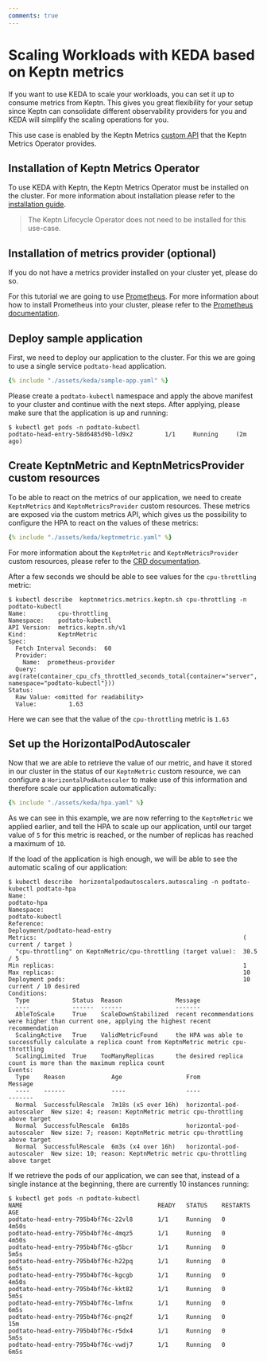 ```yaml
---
comments: true
---
```


# Scaling Workloads with KEDA based on Keptn metrics

If you want to use KEDA to scale your workloads, you can set it up
to consume metrics from Keptn.
This gives you great flexibility for your setup since Keptn can
consolidate different observability providers for you and KEDA
will simplify the scaling operations for you.

This use case is enabled by the Keptn Metrics
[custom API](https://kubernetes.io/docs/reference/external-api/custom-metrics.v1beta2/)
that the Keptn Metrics Operator provides.

## Installation of Keptn Metrics Operator

To use KEDA with Keptn, the
Keptn Metrics Operator must be installed on the cluster.
For more information about installation please refer to the
[installation guide](../installation/index.md).

> The Keptn Lifecycle Operator does not need to be installed for this use-case.

## Installation of metrics provider (optional)

If you do not have a metrics provider installed on your cluster yet, please do so.

For this tutorial we are going to use [Prometheus](https://prometheus.io/).
For more information about how to install Prometheus into your cluster, please
refer to the [Prometheus documentation](https://prometheus.io/docs/prometheus/latest/installation/).

## Deploy sample application

First, we need to deploy our application to the cluster.
For this we are going to
use a single service `podtato-head` application.

```yaml
{% include "./assets/keda/sample-app.yaml" %}
```

Please create a `podtato-kubectl` namespace and apply the above manifest
to your cluster and continue with the next steps.
After applying, please make sure that the application is up and running:

```shell
$ kubectl get pods -n podtato-kubectl
podtato-head-entry-58d6485d9b-ld9x2         1/1     Running     (2m ago)
```

## Create KeptnMetric and KeptnMetricsProvider custom resources

To be able to react on the metrics of our application, we need to create
`KeptnMetrics` and `KeptnMetricsProvider` custom resources.
These metrics are
exposed via the custom metrics API, which gives us the possibility to configure
the HPA to react on the values of these metrics:

```yaml
{% include "./assets/keda/keptnmetric.yaml" %}
```

For more information about the `KeptnMetric` and `KeptnMetricsProvider` custom resources,
please refer to the [CRD documentation](../reference/api-reference/metrics/v1/index.md).

After a few seconds we should be able to see values for the `cpu-throttling` metric:

```shell
$ kubectl describe  keptnmetrics.metrics.keptn.sh cpu-throttling -n podtato-kubectl
Name:         cpu-throttling
Namespace:    podtato-kubectl
API Version:  metrics.keptn.sh/v1
Kind:         KeptnMetric
Spec:
  Fetch Interval Seconds:  60
  Provider:
    Name:  prometheus-provider
  Query:  avg(rate(container_cpu_cfs_throttled_seconds_total{container="server", namespace="podtato-kubectl"}))
Status:
  Raw Value: <omitted for readability>
  Value:         1.63
```

Here we can see that the value of the `cpu-throttling` metric is `1.63`

## Set up the HorizontalPodAutoscaler

Now that we are able to retrieve the value of our metric, and have it stored in
our cluster in the status of our `KeptnMetric` custom resource, we can configure
a `HorizontalPodAutoscaler` to make use of this information and therefore scale
our application automatically:

```yaml
{% include "./assets/keda/hpa.yaml" %}
```

As we can see in this example, we are now referring to the `KeptnMetric`
we applied earlier, and tell the HPA to scale up our application, until our
target value of `5` for this metric is reached, or the number of replicas
has reached a maximum of `10`.

If the load of the application is high enough, we will be able to see
the automatic scaling of our application:

```shell
$ kubectl describe  horizontalpodautoscalers.autoscaling -n podtato-kubectl podtato-hpa
Name:                                                             podtato-hpa
Namespace:                                                        podtato-kubectl
Reference:                                                        Deployment/podtato-head-entry
Metrics:                                                          ( current / target )
  "cpu-throttling" on KeptnMetric/cpu-throttling (target value):  30.5 / 5
Min replicas:                                                     1
Max replicas:                                                     10
Deployment pods:                                                  10 current / 10 desired
Conditions:
  Type            Status  Reason               Message
  ----            ------  ------               -------
  AbleToScale     True    ScaleDownStabilized  recent recommendations were higher than current one, applying the highest recent recommendation
  ScalingActive   True    ValidMetricFound     the HPA was able to successfully calculate a replica count from KeptnMetric metric cpu-throttling
  ScalingLimited  True    TooManyReplicas      the desired replica count is more than the maximum replica count
Events:
  Type    Reason             Age                  From                       Message
  ----    ------             ----                 ----                       -------
  Normal  SuccessfulRescale  7m18s (x5 over 16h)  horizontal-pod-autoscaler  New size: 4; reason: KeptnMetric metric cpu-throttling above target
  Normal  SuccessfulRescale  6m18s                horizontal-pod-autoscaler  New size: 7; reason: KeptnMetric metric cpu-throttling above target
  Normal  SuccessfulRescale  6m3s (x4 over 16h)   horizontal-pod-autoscaler  New size: 10; reason: KeptnMetric metric cpu-throttling above target
```

If we retrieve the pods of our application, we can see that, instead of
a single instance at the beginning, there are currently 10 instances running:

```shell
$ kubectl get pods -n podtato-kubectl
NAME                                      READY   STATUS    RESTARTS   AGE
podtato-head-entry-795b4bf76c-22vl8       1/1     Running   0          4m50s
podtato-head-entry-795b4bf76c-4mqz5       1/1     Running   0          4m50s
podtato-head-entry-795b4bf76c-g5bcr       1/1     Running   0          5m5s
podtato-head-entry-795b4bf76c-h22pq       1/1     Running   0          6m5s
podtato-head-entry-795b4bf76c-kgcgb       1/1     Running   0          4m50s
podtato-head-entry-795b4bf76c-kkt82       1/1     Running   0          5m5s
podtato-head-entry-795b4bf76c-lmfnx       1/1     Running   0          6m5s
podtato-head-entry-795b4bf76c-pnq2f       1/1     Running   0          15m
podtato-head-entry-795b4bf76c-r5dx4       1/1     Running   0          5m5s
podtato-head-entry-795b4bf76c-vwdj7       1/1     Running   0          6m5s
```
